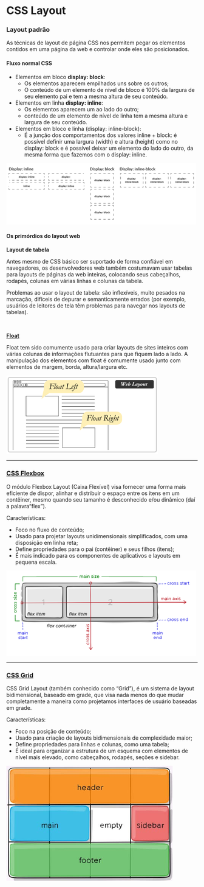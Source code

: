 # CSS Layout

### Layout padrão

As técnicas de layout de página CSS nos permitem pegar os elementos contidos em uma página da web e controlar onde eles são posicionados.

#### Fluxo normal CSS

- Elementos em bloco **display: block**:
  - Os elementos aparecem empilhados uns sobre os outros;
  - O conteúdo de um elemento de nível de bloco é 100% da largura de seu elemento pai e tem a mesma altura de seu conteúdo.
- Elementos em linha **display: inline**:
  - Os elementos aparecem um ao lado do outro;
  - conteúdo de um elemento de nível de linha tem a mesma altura e largura de seu conteúdo.
- Elementos em bloco e linha (display: inline-block):
  - É a junção dos comportamentos dos valores inline + block: é possível definir uma largura (width) e altura (height) como no display: block e é possível deixar um elemento do lado do outro, da mesma forma que fazemos com o display: inline.

<img src="images/display.png">

#### Os primórdios do layout web

**Layout de tabela**

Antes mesmo de CSS básico ser suportado de forma confiável em navegadores, os desenvolvedores web também costumavam usar tabelas para layouts de páginas da web inteiras, colocando seus cabeçalhos, rodapés, colunas em várias linhas e colunas da tabela.

Problemas ao usar o layout de tabela: são inflexíveis, muito pesados na marcação, difíceis de depurar e semanticamente errados (por exemplo, usuários de leitores de tela têm problemas para navegar nos layouts de tabelas).

<br>

[**Float**](https://css-tricks.com/almanac/properties/f/float/)

Float tem sido comumente usado para criar layouts de sites inteiros com várias colunas de informações flutuantes para que fiquem lado a lado. A manipulação dos elementos com float é comumente usado junto com elementos de margem, borda, altura/largura etc.

<img src="images/float.png" style="width:400px">

---

### [CSS Flexbox](https://css-tricks.com/snippets/css/a-guide-to-flexbox/)

O módulo Flexbox Layout (Caixa Flexível) visa fornecer uma forma mais eficiente de dispor, alinhar e distribuir o espaço entre os itens em um contêiner, mesmo quando seu tamanho é desconhecido e/ou dinâmico (daí a palavra“flex”).

Características:

- Foco no fluxo de conteúdo;
- Usado para projetar layouts unidimensionais simplificados, com uma disposição em linha reta;
- Define propriedades para o pai (contêiner) e seus filhos (itens);
- É mais indicado para os componentes de aplicativos e layouts em pequena escala.

<img src="images/flexbox.png" style="width:500px">

---

###   [CSS Grid](https://css-tricks.com/snippets/css/complete-guide-grid/)

CSS Grid Layout (também conhecido como “Grid”), é um sistema de layout bidimensional, baseado em grade, que visa nada menos do que mudar completamente a maneira como projetamos interfaces de usuário baseadas em grade.

Características:

- Foco na posição de conteúdo;
- Usado para criação de layouts bidimensionais de complexidade maior;
- Define propriedades para linhas e colunas, como uma tabela;
- É ideal para organizar a estrutura de um esquema com elementos de nível mais elevado, como cabeçalhos, rodapés, seções e sidebar.

<img src="images/grid.jpg">
